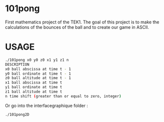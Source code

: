 # 101pong
First mathematics project of the TEK1.
The goal of this project is to make the calculations of the bounces of the ball and to create our game in ASCII.

# USAGE
```bash
./101pong x0 y0 z0 x1 y1 z1 n
DESCRIPTION
x0 ball abscissa at time t - 1
y0 ball ordinate at time t - 1
z0 ball altitude at time t - 1
x1 ball abscissa at time t
y1 ball ordinate at time t
z1 ball altitude at time t
n time shift (greater than or equal to zero, integer)
```
Or go into the interfacegraphique folder :
```bash
./101pong2D 
```
